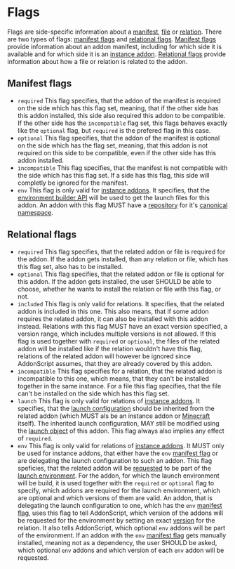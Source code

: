 # Flags

Flags are side-specific information about a [manifest](../schema/manifest.md), [file](../schema/file.md) or
[relation](../schema/relation.md). There are two types of flags: [manifest flags](#manifest-flags) and
[relational flags](#relational-flags). [Manifest flags](#manifest-flags) provide information about an
addon manifest, including for which side it is available and for which side it is an [instance addon](instance.md).
[Relational flags](#relational-flags) provide information about how a file or relation is related to the addon.

## Manifest flags

- `required` This flag specifies, that the addon of the manifest is required on the side which has this flag set,
  meaning, that if the other side has this addon installed, this side also required this addon to be compatible.
  If the other side has the `incompatible` flag set, this flags behaves exactly like the `optional` flag, but 
  `required` is the prefered flag in this case.
- `optional` This flag specifies, that the addon of the manifest is optional on the side which has the flag set,
  meaning, that this addon is not required on this side to be compatible, even if the other side has this addon installed.
- `incompatible` This flag specifies, that the manifest is not compatible with the side which has this flag set.
  If a side has this flag, this side will completly be ignored for the manifest.
- `env` This flag is only valid for [instance addons](instance.md). It specifies, that the 
  [environment builder API](../api/features/env.md) will be used to get the launch files for this addon.
  An addon with this flag MUST have a [repository](../schema/repository.md) for it's 
  [canonical namespace](../schema/manifest.md#namespace).

## Relational flags

- `required` This flag specifies, that the related addon or file is required for the addon. If the addon gets installed,
  than any relation or file, which has this flag set, also has to be installed.
- `optional` This flag specifies, that the related addon or file is optional for this addon. If the addon gets installed,
  the user SHOULD be able to choose, whether he wants to install the relation or file with this flag, or not.
- `included` This flag is only valid for relations. It specifies, that the related addon is included in this one. 
  This also means, that if some addon requires the related addon, it can also be installed with this addon instead. 
  Relations with this flag MUST have an exact version specified, a version range, which includes multiple versions 
  is not allowed. If this flag is used together with `required` or `optional`, the files of the related addon will 
  be installed like if the relation wouldn't have this flag, relations of the related addon will however be ignored 
  since AddonScript assumes, that they are already covered by this addon.
- `incompatible` This flag specifies for a relation, that the related addon is incompatible to this one, which means, 
  that they can't be installed together in the same instance. For a file this flag specifies, that the file can't be 
  installed on the side which has this flag set.
- `launch` This flag is only valid for relations of [instance addons](instance.md). It specifies, that the 
  [launch configuration](../schema/launch.md) should be inherited from the related addon (which MUST als be an
  instance addon or [Minecraft](./minecraft.md) itself). The inherited launch configuration, MAY still be modified
  using the [launch object](../schema/launch.md) of this addon. This flag always also implies any effect of `required`.
- `env` This flag is only valid for relations of [instance addons](instance.md). It MUST only be used for instance
  addons, that either have the `env` [manifest flag](#manifest-flags) or are delegating the launch configuration
  to such an addon. This flag speficies, that the related addon will be [requested](../schema/api_env_request.md#requested)
  to be part of the [launch environment](../api/features/env.md#build-launch-environment). For the addon, for
  which the launch environment will be build, it is used together with the `required` or `optional` flag
  to specify, which addons are required for the launch environment, which are optional and which versions
  of them are valid. An addon, that is delegating the launch configuration to one, which has the `env` 
  [manifest flag](#manifest-flags), uses this flag to tell AddonScript, which version of the addons will be requested
  for the environment by setting an exact [version](../schema/relation.md#version) for the relation. It also tells
  AddonScript, which optional `env` addons will be part of the environment. If an addon with the `env`
  [manifest flag](#manifest-flags) gets manually installed, meaning not as a dependency, the user SHOULD be asked,
  which optional `env` addons and which version of each `env` addon will be requested.